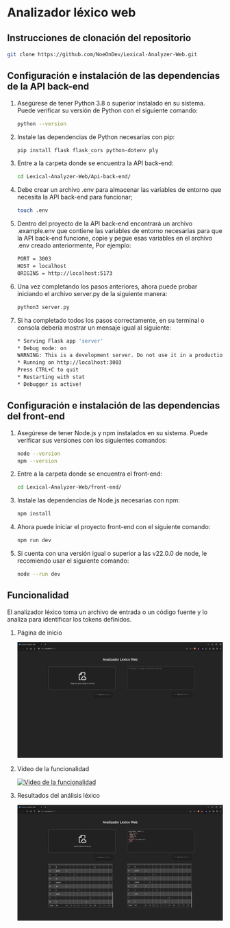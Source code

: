 # Analizador léxico web

## Instrucciones de clonación del repositorio

```bash
git clone https://github.com/NoeOnDev/Lexical-Analyzer-Web.git
```

## Configuración e instalación de las dependencias de la API back-end

1. Asegúrese de tener Python 3.8 o superior instalado en su sistema. Puede verificar su versión de Python con el siguiente comando:

    ```bash
    python --version
    ```

2. Instale las dependencias de Python necesarias con pip:

    ```bash
    pip install flask flask_cors python-dotenv ply
    ```

3. Entre a la carpeta donde se encuentra la API back-end:

    ```bash
    cd Lexical-Analyzer-Web/Api-back-end/
    ```

4. Debe crear un archivo .env para almacenar las variables de entorno que necesita la API back-end para funcionar;

    ```bash
    touch .env
    ```

5. Dentro del proyecto de la API back-end encontrará un archivo .example.env que contiene las variables de entorno necesarias para que la API back-end funcione, copie y pegue esas variables en el archivo .env creado anteriormente, Por ejemplo:

    ```bash
    PORT = 3003
    HOST = localhost
    ORIGINS = http://localhost:5173
    ```

6. Una vez completando los pasos anteriores, ahora puede probar iniciando el archivo server.py de la siguiente manera:

    ```bash
    python3 server.py
    ```

7. Si ha completado todos los pasos correctamente, en su terminal o consola debería mostrar un mensaje igual al siguiente:

    ```bash
    * Serving Flask app 'server'
    * Debug mode: on
    WARNING: This is a development server. Do not use it in a production deployment. Use a production WSGI server instead.
    * Running on http://localhost:3003
    Press CTRL+C to quit
    * Restarting with stat
    * Debugger is active!
    ```

## Configuración e instalación de las dependencias del front-end

1. Asegúrese de tener Node.js y npm instalados en su sistema. Puede verificar sus versiones con los siguientes comandos:

    ```bash
    node --version
    npm --version
    ```

2. Entre a la carpeta donde se encuentra el front-end:

    ```bash
    cd Lexical-Analyzer-Web/front-end/
    ```

3. Instale las dependencias de Node.js necesarias con npm:

    ```bash
    npm install
    ```

4. Ahora puede iniciar el proyecto front-end con el siguiente comando:

    ```bash
    npm run dev
    ```

5. Si cuenta con una versión igual o superior a las v22.0.0 de node, le recomiendo usar el siguiente comando:

    ```bash
    node --run dev
    ```

## Funcionalidad

El analizador léxico toma un archivo de entrada o un código fuente y lo analiza para identificar los tokens definidos.

1. Página de inicio

    ![Pantalla principal de la aplicación](./SCREENSHOTS/principal.png)

2. Video de la funcionalidad

    [![Video de la funcionalidad](http://img.youtube.com/vi/9PIXphm_UYs/0.jpg)](http://www.youtube.com/watch?v=9PIXphm_UYs "Video de la funcionalidad")

3. Resultados del análisis léxico

    ![Resultados del análisis léxico](./SCREENSHOTS/resultados.png)